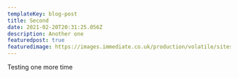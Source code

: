 ```yaml
---
templateKey: blog-post
title: Second
date: 2021-02-20T20:31:25.056Z
description: Another one
featuredpost: true
featuredimage: https://images.immediate.co.uk/production/volatile/sites/30/2020/08/hub-image-coffee-e732616.jpg?quality=90&resize=504,458
---
```

Testing one more time